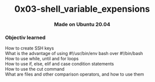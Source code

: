 <h1 align="center">0x03-shell_variable_expensions</h1>

<h3 align="center">Made on Ubuntu 20.04</h3>

<h3>Objectiv learned</h3>

<p>
How to create SSH keys</br>
What is the advantage of using #!/usr/bin/env bash over #!/bin/bash</br>
How to use while, until and for loops</br>
How to use if, else, elif and case condition statements</br>
How to use the cut command</br>
What are files and other comparison operators, and how to use them</br>
</p>